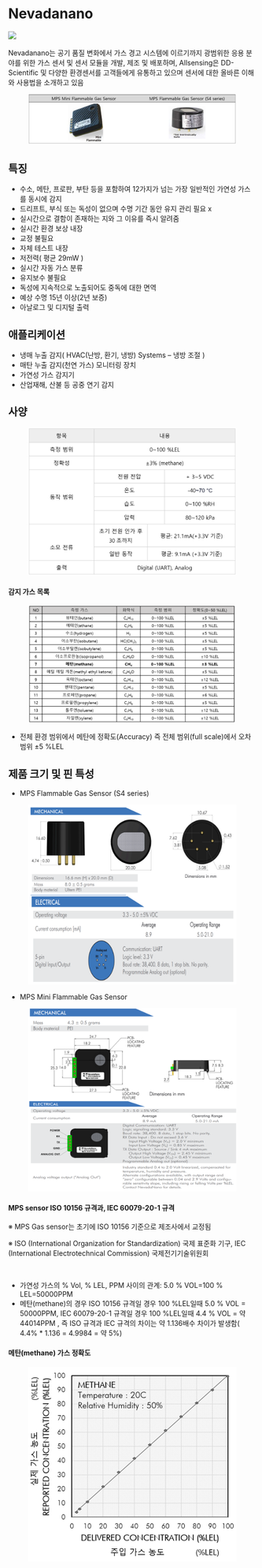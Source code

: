 # Nevadanano

​![](https://files.gitbook.com/v0/b/gitbook-x-prod.appspot.com/o/spaces%2FQCE5cN34KWHXj4MJcrQj%2Fuploads%2FgtBRsL6YPomijQgsJP7k%2Fimage.png?alt=media\&token=4d70276e-ec73-442d-84da-39cebae8e196)​

Nevadanano는 공기 품질 변화에서 가스 경고 시스템에 이르기까지 광범위한 응용 분야를 위한 가스 센서 및 센서 모듈을 개발, 제조 및 배포하며, Allsensing은 DD-Scientific 및 다양한 환경센서를 고객들에게 유통하고 있으며 센서에 대한 올바른 이해와 사용법을 소개하고 있음



<figure><img src="../.gitbook/assets/MPS_Main_pic.PNG" alt=""><figcaption></figcaption></figure>

## 특징

* 수소, 메탄, 프로판, 부탄 등을 포함하여 12가지가 넘는 가장 일반적인 가연성 가스를 동시에 감지
* 드리프트, 부식 또는 독성이 없으며 수명 기간 동안 유지 관리 필요 x
* 실시간으로 결함이 존재하는 지와 그 이유를 즉시 알려줌
* 실시간 환경 보상 내장
* 교정 불필요
* 자체 테스트 내장
* 저전력( 평균 29mW )
* 실시간 자동 가스 분류
* 유지보수 불필요
* 독성에 지속적으로 노출되어도 중독에 대한 면역
* 예상 수명 15년 이상(2년 보증)
* 아날로그 및 디지털 출력

## 애플리케이션

* 냉매 누출 감지( HVAC(난방, 환기, 냉방) Systems – 냉방 조절 )
* 매탄 누출 감지(천연 가스) 모니터링 장치
* 가연성 가스 감지기
* 산업재해, 산불 등 공중 연기 감지

## 사양

<figure><img src="../.gitbook/assets/MPS_사양.PNG" alt=""><figcaption></figcaption></figure>

#### 감지 가스 목록

<figure><img src="../.gitbook/assets/Nevadanano_감지가스표.PNG" alt=""><figcaption></figcaption></figure>

* 전체 환경 범위에서 메탄에 정확도(Accuracy) 즉 전체 범위(full scale)에서 오차범위 ±5 %LEL &#x20;

## 제품 크기 및 핀 특성

* MPS Flammable Gas Sensor (S4 series)

<figure><img src="../.gitbook/assets/MPS_pinmap.PNG" alt=""><figcaption></figcaption></figure>

* MPS Mini Flammable Gas Sensor

<figure><img src="../.gitbook/assets/MPS_Mini_Pinmap.PNG" alt=""><figcaption></figcaption></figure>

#### MPS sensor ISO 10156 규격과, IEC 60079-20-1 규격

※     MPS Gas sensor는 초기에 ISO 10156 기준으로 제조사에서 교정됨

※     ISO (International Organization for Standardization) 국제 표준화 기구, IEC (International Electrotechnical Commission) 국제전기기술위원회

<figure><img src="../.gitbook/assets/MPS_IEC_ISO_표.PNG" alt=""><figcaption></figcaption></figure>

* 가연성 가스의 % Vol, % LEL, PPM 사이의 관계: 5.0 % VOL=100 % LEL=50000PPM
* 메탄(methane)의 경우 ISO 10156 규격일 경우 100 %LEL일때 5.0 % VOL = 50000PPM, IEC 60079-20-1 규격일 경우 100 %LEL일때 4.4 % VOL = 약 44014PPM , 즉 ISO 규격과 IEC 규격의 차이는 약 1.136배수 차이가 발생함( 4.4% \* 1.136 = 4.9984 = 약 5%)



#### 메탄(methane) 가스 정확도

<figure><img src="../.gitbook/assets/Methane_주입가스농도.PNG" alt=""><figcaption></figcaption></figure>
































